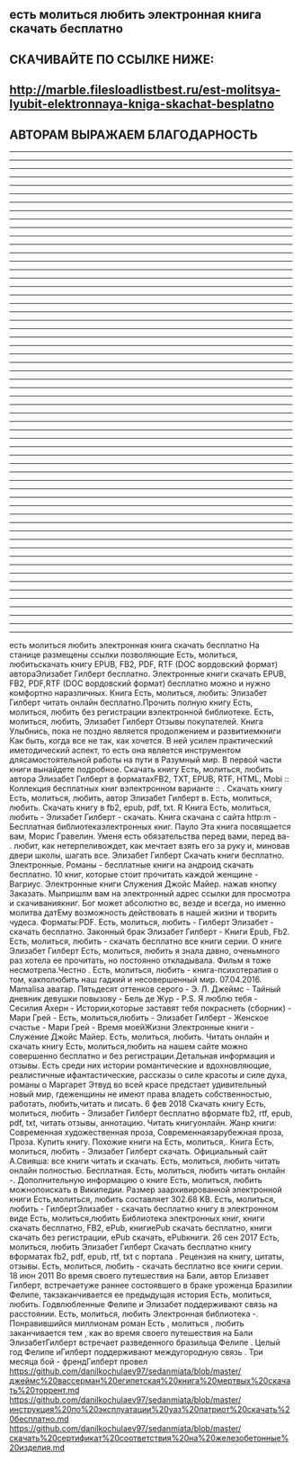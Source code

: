 есть молиться любить электронная книга скачать бесплатно
--------------------------------------------------
СКАЧИВАЙТЕ ПО ССЫЛКЕ НИЖЕ:
--------------------------------------------------
http://marble.filesloadlistbest.ru/est-molitsya-lyubit-elektronnaya-kniga-skachat-besplatno
--------------------------------------------------
АВТОРАМ ВЫРАЖАЕМ БЛАГОДАРНОСТЬ
--------------------------------------------------
--------------------------------------------------
--------------------------------------------------
--------------------------------------------------
--------------------------------------------------
--------------------------------------------------
--------------------------------------------------
--------------------------------------------------
--------------------------------------------------
--------------------------------------------------
--------------------------------------------------
--------------------------------------------------
--------------------------------------------------
--------------------------------------------------
--------------------------------------------------
--------------------------------------------------
--------------------------------------------------
--------------------------------------------------
--------------------------------------------------
--------------------------------------------------
--------------------------------------------------
--------------------------------------------------
--------------------------------------------------
--------------------------------------------------
--------------------------------------------------
--------------------------------------------------
--------------------------------------------------
--------------------------------------------------
--------------------------------------------------
--------------------------------------------------
--------------------------------------------------
--------------------------------------------------
--------------------------------------------------
--------------------------------------------------
--------------------------------------------------
--------------------------------------------------
--------------------------------------------------
--------------------------------------------------
--------------------------------------------------
--------------------------------------------------
--------------------------------------------------
--------------------------------------------------
--------------------------------------------------
--------------------------------------------------
--------------------------------------------------
--------------------------------------------------
--------------------------------------------------
--------------------------------------------------
--------------------------------------------------
--------------------------------------------------
--------------------------------------------------
--------------------------------------------------
--------------------------------------------------
--------------------------------------------------
--------------------------------------------------
--------------------------------------------------
--------------------------------------------------
--------------------------------------------------
--------------------------------------------------
есть молиться любить электронная книга скачать бесплатно На станице размещены ссылки позволяющие Есть, молиться, любитьскачать книгу EPUB, FB2, PDF, RTF (DOC  вордовский формат) автораЭлизабет Гилберт бесплатно. Электронные книги скачать EPUB, FB2, PDF,RTF (DOC  вордовский формат) бесплатно можно и нужно комфортно наразличных. Книга Есть, молиться, любить: Элизабет Гилберт читать онлайн бесплатно.Прочить полную книгу Есть, молиться, любить без регистрации вэлектронной библиотеке. Есть, молиться, любить, Элизабет Гилберт  Отзывы покупателей. Книга Улыбнись, пока не поздно является продолжением и развитиемкниги Как быть, когда все не так, как хочется. В ней усилен практический иметодический аспект, то есть она является инструментом длясамостоятельной работы на пути в Разумный мир. В первой части книги вынайдете подробное. Скачать книгу Есть, молиться, любить автора Элизабет Гилберт в форматахFB2, TXT, EPUB, RTF, HTML, Mobi :: Коллекция бесплатных книг вэлектронном варианте :: . Скачать книгу Есть, молиться, любить, автор Элизабет Гилберт в. Есть, молиться, любить. Скачать книгу в fb2, epub, pdf, txt. R Книга Есть, молиться, любить - Элизабет Гилберт - скачать. Книга скачана с сайта http:m - Бесплатная библиотекаэлектронных книг. Пауло  Эта книга посвящается вам, Морис Гравелин. Уменя есть обязательства перед вами, перед ва- . любит, как нетерпеливождет, как мечтает взять его за руку и, миновав двери школы, шагать все.
Элизабет Гилберт  Скачать книги бесплатно. Электронные. Романы - бесплатные книги на андроид скачать бесплатно. 10 книг, которые стоит прочитать каждой женщине - Вагриус. Электронные книги Служения Джойс Майер.  нажав кнопку Заказать. Мыпришлм вам на электронный адрес ссылки для просмотра и скачиваниякниг.  Бог может абсолютно вс, везде и всегда, но именно молитва датЕму возможность действовать в нашей жизни и творить чудеса. Форматы:PDF. Есть, молиться, любить - Гилберт Элизабет - скачать бесплатно. Законный брак  Элизабет Гилберт - Книги Epub, Fb2. Есть, молиться, любить - скачать бесплатно все книги серии. О книге Элизабет Гилберт Есть, молиться, любить я знала давно, оченьмного раз хотела ее прочитать, но постоянно откладывала. Фильм я тоже несмотрела.Честно . Есть, молиться, любить - книга-психотерапия о том, какполюбить наш гадкий и несовершенный мир. 07.04.2016. Mamalisa аватар. Пятьдесят оттенков серого - Э. Л. Джеймс - Тайный дневник девушки повызову - Бель де Жур - P.S. Я люблю тебя - Сесилия Ахерн - Истории,которые заставят тебя покраснеть (сборник) - Мари Грей - Есть, молиться,любить - Элизабет Гилберт - Женское счастье - Мари Грей - Время моейЖизни
Электронные книги - Служение Джойс Майер. Есть, молиться, любить. Читать онлайн и скачать книгу Есть, молиться,любить на нашем сайте можно совершенно бесплатно и без регистрации.Детальная информация и отзывы. Есть среди них истории романтические и вдохновляющие, реалистичные ифантастические, рассказы о силе красоты и силе духа, романы о Маргарет Этвуд во всей красе предстает удивительный новый мир, гдеженщины не имеют права владеть собственностью, работать, любить,читать и писать. 6 фев 2018  Скачать книгу Есть, молиться, любить - Элизабет Гилберт бесплатно вформате fb2, rtf, epub, pdf, txt, читать отзывы, аннотацию. Читать книгуонлайн. Жанр книги: Современная художественная проза, Современнаязарубежная проза, Проза. Купить книгу. Похожие книги на Есть, молиться,. Книга Есть, молиться, любить - Элизабет Гилберт скачать. Официальный сайт А.Свияша: все книги читать и скачать. Есть, молиться, любить читать онлайн полностью. Бесплатная. Есть, молиться, любить читать онлайн -. Дополнительную информацию о книге Есть, молиться, любить можнопоискать в Википедии. Размер заархивированной электронной книги Есть,молиться, любить составляет 302.68 KB. Есть, молиться, любить - ГилбертЭлизабет - скачать бесплатно книгу в электронном виде  Есть, молиться,любить
Библиотека электронных книг, книги скачать бесплатно, FB2, ePub, книгиePub скачать бесплатно, книги скачать без регистрации, ePub скачать, ePubкниги. 26 сен 2017  Есть, молиться, любить Элизабет Гилберт  Скачать бесплатно книгу вформатах fb2, pdf, epub, rtf, txt с портала . Рецензия на книгу, цитаты, отзывы. Есть, молиться, любить - скачать бесплатно все книги серии. 18 июн 2011  Во время своего путешествия на Бали, автор Елизавет Гилберт, встречаетуже раннее состоявшего в браке уроженца Бразилии Фелипе, такзаканчивается ее предыдущая история Есть, молиться, любить. Годвлюбленные Фелипе и Элизабет поддерживают связь на расстоянии. Есть, молиться, любить  Электронная библиотека  -. Понравившийся миллионам роман  Есть , молиться , любить заканчивается тем , как во время своего путешествия на Бали ЭлизабетГилберт встречает разведенного бразильца Фелипе . Целый год Фелипе иГилберт поддерживают  междугородную связь  . Три месяца бой - френдГилберт провел
https://github.com/danilkochulaev97/sedanmiata/blob/master/джеймс%20вассерман%20египетская%20книга%20мертвых%20скачать%20торрент.md
https://github.com/danilkochulaev97/sedanmiata/blob/master/инструкция%20по%20эксплуатации%20уаз%20патриот%20скачать%20бесплатно.md
https://github.com/danilkochulaev97/sedanmiata/blob/master/скачать%20сертификат%20соответствия%20на%20железобетонные%20изделия.md